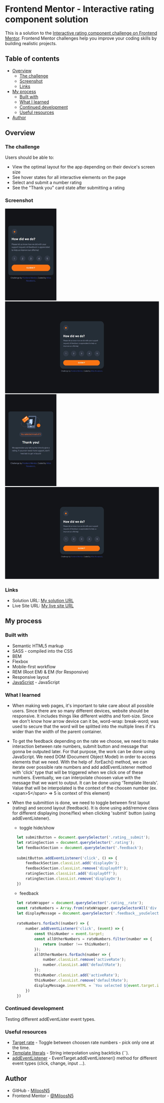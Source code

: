 # Frontend Mentor - Interactive rating component solution

This is a solution to the [Interactive rating component challenge on Frontend Mentor](https://www.frontendmentor.io/challenges/interactive-rating-component-koxpeBUmI). Frontend Mentor challenges help you improve your coding skills by building realistic projects. 

## Table of contents

- [Overview](#overview)
  - [The challenge](#the-challenge)
  - [Screenshot](#screenshot)
  - [Links](#links)
- [My process](#my-process)
  - [Built with](#built-with)
  - [What I learned](#what-i-learned)
  - [Continued development](#continued-development)
  - [Useful resources](#useful-resources)
- [Author](#author)

## Overview

### The challenge

Users should be able to:

- View the optimal layout for the app depending on their device's screen size
- See hover states for all interactive elements on the page
- Select and submit a number rating
- See the "Thank you" card state after submitting a rating

### Screenshot
<div>
    <img src="solution_images/solution_mobileRating.jpg" width="auto" height="300" src="solution of rating on mobile view"/>
    <img src="solution_images/solution_desktopRating.jpg" width="auto" height="300" src="solution of rating on desktop view"/>
    <img src="solution_images/solution_mobileFeedback.jpg" width="auto" height="300" src="solution of feedback on mobile view"/>
    <img src="solution_images/solution_desktopRating.jpg" width="auto" height="300" src="solution of feedback on desktop view"/>
</div>

### Links

- Solution URL: [My solution URL](https://github.com/MiloosN5/FrontendMentor_InteractiveRatingComponent_Challenge)
- Live Site URL: [My live site URL](https://miloosn5.github.io/FrontendMentor_InteractiveRatingComponent_Challenge/public/)


## My process

### Built with

- Semantic HTML5 markup
- SASS - compiled into the CSS
- BEM
- Flexbox
- Mobile-first workflow
- REM (Root EM) & EM (for Responsive)
- Responsive layout
- [JavaScript](https://www.javascript.com/) - JavaScript

### What I learned

* When making web pages, it's important to take care about all possible users. Since there are so many different devices, website should be responsive. It includes things like different widths and font-size. Since we don't know how arrow device can it be, word-wrap: break-word; was used to secure that the word will be splitted into the multiple lines if it's wider than the width of the parent container. 
* To get the feedback depending on the rate we choose, we need to make interaction between rate numbers, submit button and message that gonna be outputed later. For that purpose, the work can be done using JavaScript. We need DOM (Document Object Model) in order to access elements that we need. With the help of .forEach() method, we can iterate over possible rate numbers and add addEventListener method with 'click' type that will be triggered when we click one of these numbers. Eventually, we can interpolate choosen value with the message that we want to output. It can be done using 'Template literals'. Value that will be interpolated is the context of the choosen number (ex. &lt;span&gt;5&lt;/span&gt; => 5 is context of this element)
* When the submittion is done, we need to toggle between first layout (rating) and second layout (feedback). It is done using add/remove class for different displaying (none/flex) when clicking 'submit' button (using addEventListener).


  * toggle hide/show
  ```js
    let submitButton = document.querySelector('.rating__submit');
    let ratingSection = document.querySelector('.rating');
    let feedbackSection = document.querySelector('.feedback');

    submitButton.addEventListener('click', () => {
        feedbackSection.classList.add('displayOn');
        feedbackSection.classList.remove('displayOff');
        ratingSection.classList.add('displayOff');
        ratingSection.classList.remove('displayOn');
    })
  ```
  * feedback
  ```js
    let rateWrapper = document.querySelector('.rating__rate');
    const rateNumbers = Array.from(rateWrapper.querySelectorAll('div span'));
    let displayMessage = document.querySelector('.feedback__youSelected span');

    rateNumbers.forEach((number) => {
        number.addEventListener('click', (event) => {
            const thisNumber = event.target;
            const allOtherNumbers = rateNumbers.filter(number => {
                return (number !== thisNumber);
            });
            allOtherNumbers.forEach(number => {
                number.classList.remove('activeRate');
                number.classList.add('defaultRate');
            });
            thisNumber.classList.add('activeRate');
            thisNumber.classList.remove('defaultRate');
            displayMessage.innerHTML = `You selected ${event.target.innerHTML} out of 5`;
        })
    })
  ```

### Continued development

Testing different addEventLister event types.

### Useful resources

- [Target rate](https://stackoverflow.com/questions/67576284/pick-only-one-item) - Toggle between choosen rate numbers - pick only one at the time.
- [Template literals](https://developer.mozilla.org/en-US/docs/Web/JavaScript/Reference/Template_literals) - String interpolation using backticks (``).
- [addEventListener](https://developer.mozilla.org/en-US/docs/Web/API/EventTarget/addEventListener) - EventTarget.addEventListener() method for different event types (click, change, input ...).

## Author

- GitHub - [MiloosN5](https://github.com/MiloosN5)
- Frontend Mentor - [@MiloosN5](https://www.frontendmentor.io/profile/MiloosN5)



